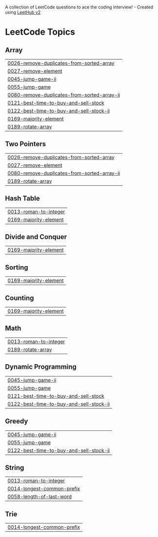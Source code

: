 A collection of LeetCode questions to ace the coding interview! - Created using [LeetHub v2](https://github.com/arunbhardwaj/LeetHub-2.0)
<!---LeetCode Topics Start-->
# LeetCode Topics
## Array
|  |
| ------- |
| [0026-remove-duplicates-from-sorted-array](https://github.com/JDW611/leetcode/tree/master/0026-remove-duplicates-from-sorted-array) |
| [0027-remove-element](https://github.com/JDW611/leetcode/tree/master/0027-remove-element) |
| [0045-jump-game-ii](https://github.com/JDW611/leetcode/tree/master/0045-jump-game-ii) |
| [0055-jump-game](https://github.com/JDW611/leetcode/tree/master/0055-jump-game) |
| [0080-remove-duplicates-from-sorted-array-ii](https://github.com/JDW611/leetcode/tree/master/0080-remove-duplicates-from-sorted-array-ii) |
| [0121-best-time-to-buy-and-sell-stock](https://github.com/JDW611/leetcode/tree/master/0121-best-time-to-buy-and-sell-stock) |
| [0122-best-time-to-buy-and-sell-stock-ii](https://github.com/JDW611/leetcode/tree/master/0122-best-time-to-buy-and-sell-stock-ii) |
| [0169-majority-element](https://github.com/JDW611/leetcode/tree/master/0169-majority-element) |
| [0189-rotate-array](https://github.com/JDW611/leetcode/tree/master/0189-rotate-array) |
## Two Pointers
|  |
| ------- |
| [0026-remove-duplicates-from-sorted-array](https://github.com/JDW611/leetcode/tree/master/0026-remove-duplicates-from-sorted-array) |
| [0027-remove-element](https://github.com/JDW611/leetcode/tree/master/0027-remove-element) |
| [0080-remove-duplicates-from-sorted-array-ii](https://github.com/JDW611/leetcode/tree/master/0080-remove-duplicates-from-sorted-array-ii) |
| [0189-rotate-array](https://github.com/JDW611/leetcode/tree/master/0189-rotate-array) |
## Hash Table
|  |
| ------- |
| [0013-roman-to-integer](https://github.com/JDW611/leetcode/tree/master/0013-roman-to-integer) |
| [0169-majority-element](https://github.com/JDW611/leetcode/tree/master/0169-majority-element) |
## Divide and Conquer
|  |
| ------- |
| [0169-majority-element](https://github.com/JDW611/leetcode/tree/master/0169-majority-element) |
## Sorting
|  |
| ------- |
| [0169-majority-element](https://github.com/JDW611/leetcode/tree/master/0169-majority-element) |
## Counting
|  |
| ------- |
| [0169-majority-element](https://github.com/JDW611/leetcode/tree/master/0169-majority-element) |
## Math
|  |
| ------- |
| [0013-roman-to-integer](https://github.com/JDW611/leetcode/tree/master/0013-roman-to-integer) |
| [0189-rotate-array](https://github.com/JDW611/leetcode/tree/master/0189-rotate-array) |
## Dynamic Programming
|  |
| ------- |
| [0045-jump-game-ii](https://github.com/JDW611/leetcode/tree/master/0045-jump-game-ii) |
| [0055-jump-game](https://github.com/JDW611/leetcode/tree/master/0055-jump-game) |
| [0121-best-time-to-buy-and-sell-stock](https://github.com/JDW611/leetcode/tree/master/0121-best-time-to-buy-and-sell-stock) |
| [0122-best-time-to-buy-and-sell-stock-ii](https://github.com/JDW611/leetcode/tree/master/0122-best-time-to-buy-and-sell-stock-ii) |
## Greedy
|  |
| ------- |
| [0045-jump-game-ii](https://github.com/JDW611/leetcode/tree/master/0045-jump-game-ii) |
| [0055-jump-game](https://github.com/JDW611/leetcode/tree/master/0055-jump-game) |
| [0122-best-time-to-buy-and-sell-stock-ii](https://github.com/JDW611/leetcode/tree/master/0122-best-time-to-buy-and-sell-stock-ii) |
## String
|  |
| ------- |
| [0013-roman-to-integer](https://github.com/JDW611/leetcode/tree/master/0013-roman-to-integer) |
| [0014-longest-common-prefix](https://github.com/JDW611/leetcode/tree/master/0014-longest-common-prefix) |
| [0058-length-of-last-word](https://github.com/JDW611/leetcode/tree/master/0058-length-of-last-word) |
## Trie
|  |
| ------- |
| [0014-longest-common-prefix](https://github.com/JDW611/leetcode/tree/master/0014-longest-common-prefix) |
<!---LeetCode Topics End-->